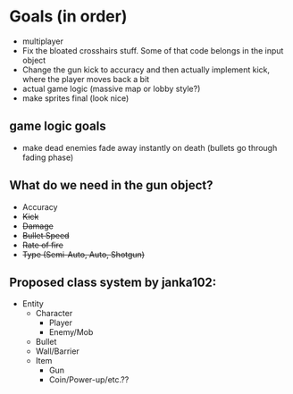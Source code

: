 # Goals (in order)
- multiplayer
- Fix the bloated crosshairs stuff. Some of that code belongs in the input object
- Change the gun kick to accuracy and then actually implement kick, where the player moves back a bit
- actual game logic (massive map or lobby style?)
- make sprites final (look nice)

## game logic goals
- make dead enemies fade away instantly on death (bullets go through fading phase)

## What do we need in the gun object?
- Accuracy
- ~~Kick~~
- ~~Damage~~
- ~~Bullet Speed~~
- ~~Rate of fire~~
- ~~Type (Semi-Auto, Auto, Shotgun)~~

## Proposed class system by janka102:
 - Entity
    - Character
        - Player
        - Enemy/Mob
    - Bullet
    - Wall/Barrier
    - Item
        - Gun
        - Coin/Power-up/etc.??
